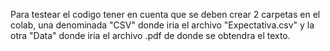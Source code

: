 Para testear el codigo tener en cuenta que se deben crear 2 carpetas en el colab, una denominada "CSV" donde iria el archivo "Expectativa.csv" y la otra "Data" donde iria el archivo .pdf de donde se obtendra el texto.

